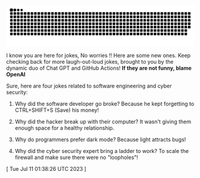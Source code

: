 <picture>
  <source media="(prefers-color-scheme: dark)" srcset="https://raw.githubusercontent.com/platane/platane/output/github-contribution-grid-snake-dark.svg">
  <source media="(prefers-color-scheme: light)" srcset="https://raw.githubusercontent.com/platane/platane/output/github-contribution-grid-snake.svg">
  <img alt="github contribution grid snake animation" src="https://raw.githubusercontent.com/platane/platane/output/github-contribution-grid-snake.svg">
</picture>


I know you are here for jokes, No worries !!
Here are some new ones. Keep checking back for more laugh-out-loud jokes, brought to you by the dynamic duo of Chat GPT and GitHub Actions! __If they are not funny, blame OpenAI__
 
Sure, here are four jokes related to software engineering and cyber security:

1. Why did the software developer go broke? Because he kept forgetting to CTRL+SHIFT+S (Save) his money!

2. Why did the hacker break up with their computer? It wasn't giving them enough space for a healthy relationship. 

3. Why do programmers prefer dark mode? Because light attracts bugs!

4. Why did the cyber security expert bring a ladder to work? To scale the firewall and make sure there were no "loopholes"!
 
[ 
Tue Jul 11 01:38:26 UTC 2023
 ]
